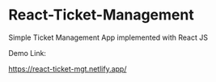 # React-Ticket-Management
Simple Ticket Management App implemented with React JS


Demo Link:

https://react-ticket-mgt.netlify.app/
